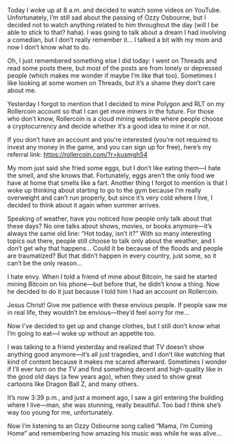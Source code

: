 Today I woke up at 8 a.m. and decided to watch some videos on YouTube. Unfortunately, I’m still sad about the passing of Ozzy Osbourne, but I decided not to watch anything related to him throughout the day (will I be able to stick to that? haha).
I was going to talk about a dream I had involving a comedian, but I don’t really remember it…
I talked a bit with my mom and now I don’t know what to do.

Oh, I just remembered something else I did today: I went on Threads and read some posts there, but most of the posts are from lonely or depressed people (which makes me wonder if maybe I’m like that too).
Sometimes I like looking at some women on Threads, but it’s a shame they don’t care about me.

Yesterday I forgot to mention that I decided to mine Polygon and RLT on my Rollercoin account so that I can get more miners in the future.
For those who don’t know, Rollercoin is a cloud mining website where people choose a cryptocurrency and decide whether it’s a good idea to mine it or not.

If you don’t have an account and you’re interested (you’re not required to invest any money in the game, and you can sign up for free), here’s my referral link: https://rollercoin.com/?r=kusmgh54

My mom just said she fried some eggs, but I don’t like eating them—I hate the smell, and she knows that. Fortunately, eggs aren’t the only food we have at home that smells like a fart.
Another thing I forgot to mention is that I woke up thinking about starting to go to the gym because I’m really overweight and can’t run properly, but since it’s very cold where I live, I decided to think about it again when summer arrives.

Speaking of weather, have you noticed how people only talk about that these days?
No one talks about shows, movies, or books anymore—it’s always the same old line: “Hot today, isn’t it?”
With so many interesting topics out there, people still choose to talk only about the weather, and I don’t get why that happens…
Could it be because of the floods and people are traumatized? But that didn’t happen in every country, just some, so it can’t be the only reason…

I hate envy. When I told a friend of mine about Bitcoin, he said he started mining Bitcoin on his phone—but before that, he didn’t know a thing. Now he decided to do it just because I told him I had an account on Rollercoin.

Jesus Christ! Give me patience with these envious people. If people saw me in real life, they wouldn’t be envious—they’d feel sorry for me…

Now I’ve decided to get up and change clothes, but I still don’t know what I’m going to eat—I woke up without an appetite too.

I was talking to a friend yesterday and realized that TV doesn’t show anything good anymore—it’s all just tragedies, and I don’t like watching that kind of content because it makes me scared afterward.
Sometimes I wonder if I’ll ever turn on the TV and find something decent and high-quality like in the good old days (a few years ago), when they used to show great cartoons like Dragon Ball Z, and many others.

It’s now 3:39 p.m., and just a moment ago, I saw a girl entering the building where I live—man, she was stunning, really beautiful. Too bad I think she’s way too young for me, unfortunately.

Now I’m listening to an Ozzy Osbourne song called “Mama, I’m Coming Home” and remembering how amazing his music was while he was alive...